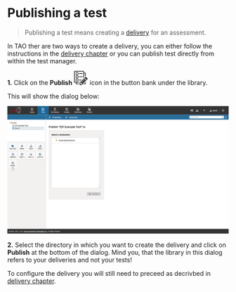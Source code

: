 # Publishing a test

>Publishing a test means creating a [delivery](../appendix/glossary.md#delivery) for an assessment.

In TAO ther are two ways to create a delivery, you can either follow the instructions in the [delivery chapter](../deliveries/create-a-new-delivery.md) or you can publish test directly from within the test manager.

**1.**  Click on the **Publish** ![Publish](../resources/_icons/delivery.png) icon in the button bank under the library.

This will show the dialog below:

![Publishing a test](../resources/backend/tests/publish-test.png)

**2.**  Select the directory in which you want to create the delivery and click on **Publish** at the bottom of the dialog. Mind you, that the library in this dialog refers to your deliveries and not your tests!

To configure the delivery you will still need to preceed as decrivbed in [delivery chapter](../deliveries/create-a-new-delivery.md).